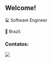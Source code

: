 ## Welcome!

:computer: Software Engineer

:house_with_garden: Brazil.

### Contatos:

<div>
<a href="https://www.linkedin.com/in/albuquerque-hnk/" target="_blank"><img src="https://img.shields.io/badge/-LinkedIn-%230077B5?style=for-the-badge&logo=linkedin&logoColor=white" target="_blank"></a>   
</div>
